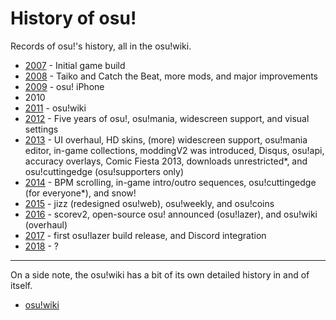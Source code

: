 # History of osu!

Records of osu!'s history, all in the osu!wiki.

- [2007](/wiki/HOO/2007) - Initial game build
- [2008](/wiki/HOO/2008) - Taiko and Catch the Beat, more mods, and major improvements
- [2009](/wiki/HOO/2009) - osu! iPhone
- 2010
- [2011](/wiki/HOO/2011) - osu!wiki
- [2012](/wiki/HOO/2012) - Five years of osu!, osu!mania, widescreen support, and visual settings
- [2013](/wiki/HOO/2013) - UI overhaul, HD skins, (more) widescreen support, osu!mania editor, in-game collections, moddingV2 was introduced, Disqus, osu!api, accuracy overlays, Comic Fiesta 2013, downloads unrestricted\*, and osu!cuttingedge (osu!supporters only)
- [2014](/wiki/HOO/2014) - BPM scrolling, in-game intro/outro sequences, osu!cuttingedge (for everyone\*), and snow!
- [2015](/wiki/HOO/2015) - jizz (redesigned osu!web), osu!weekly, and osu!coins
- [2016](/wiki/HOO/2016) - scorev2, open-source osu! announced (osu!lazer), and osu!wiki (overhaul)
- [2017](/wiki/HOO/2017) - first osu!lazer build release, and Discord integration
- [2018](/wiki/HOO/2018) - ?

* * *

On a side note, the osu!wiki has a bit of its own detailed history in and of itself.

- [osu!wiki](/wiki/HOO/osu!wiki)
